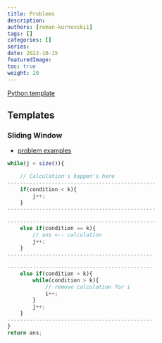```yaml
---
title: Problems
description:
authors: [roman-kurnovskii]
tags: []
categories: []
series:
date: 2022-10-15
featuredImage:
toc: true
weight: 20
---
```


[Python template](../#template)


## Templates

### Sliding Window

- [problem examples](/en/tags/sliding-window/)

```js
while(j < size()){

    // Calculation's happen's here
-----------------------------------------------
    if(condition < k){
        j++;
    }
-----------------------------------------------

-----------------------------------------------
    else if(condition == k){
        // ans <-- calculation
        j++;
    }
----------------------------------------------

----------------------------------------------
    else if(condition > k){
        while(condition > k){
            // remove calculation for i
            i++;
        }
        j++;
    }
----------------------------------------------
}
return ans;
```
